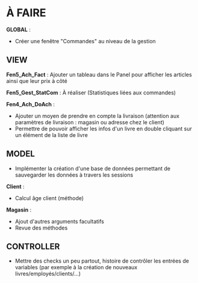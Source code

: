 <h1>À FAIRE</h1>

<b>GLOBAL</b> : 
- Créer une fenêtre "Commandes" au niveau de la gestion

<h2>VIEW</h2>

<b>Fen5_Ach_Fact</b> : Ajouter un tableau dans le Panel pour afficher les articles ainsi que leur prix à côté

<b>Fen5_Gest_StatCom</b> : À réaliser (Statistiques liées aux commandes)

<b>Fen4_Ach_DoAch</b> : 
  - Ajouter un moyen de prendre en compte la livraison (attention aux paramètres de livraison : magasin ou adresse chez le client)
  - Permettre de pouvoir afficher les infos d'un livre en double cliquant sur un élément de la liste de livre 

<h2>MODEL</h2>

  - Implémenter la création d'une base de données permettant de sauvegarder les données à travers les sessions

<b>Client</b> :
  - Calcul âge client (méthode)

<b>Magasin</b> : 
  - Ajout d'autres arguments facultatifs
  - Revue des méthodes


<h2>CONTROLLER</h2>

  - Mettre des checks un peu partout, histoire de contrôler les entrées de variables (par exemple à la création de nouveaux livres/employés/clients/...)
